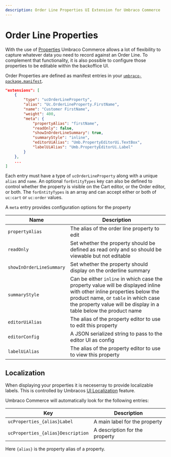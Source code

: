 ```yaml
---
description: Order Line Properties UI Extension for Umbraco Commerce
---
```


# Order Line Properties
With the use of [Properties](../properties.md) Umbraco Commerce allows a lot of flexibility to capture whatever data you need to record against an Order Line. To complement that functionality, it is also possible to configure those properties to be editable within the backoffice UI.

Order Properties are defined as manifest entries in your [`umbraco-package.manifest`](https://docs.umbraco.com/umbraco-cms/extending/package-manifest).

```json
"extensions": [
    {
        "type": "ucOrderLineProperty",
        "alias": "Uc.OrderLineProperty.FirstName",
        "name": "Customer FirstName",
        "weight": 400,
        "meta": {
            "propertyAlias": "firstName",
            "readOnly": false,
            "showInOrderLineSummary": true,
            "summaryStyle": "inline",
            "editorUiAlias": "Umb.PropertyEditorUi.TextBox",
            "labelUiAlias": "Umb.PropertyEditorUi.Label"
        }
    },
    ...
]
```

Each entry must have a type of `ucOrderLineProperty` along with a unique `alias` and `name`. An optional `forEntityTypes` key can also be defined to control whether the property is visible on the Cart editor, or the Order editor, or both. The `forEntityTypes` is an array and can accept either or both of `uc:cart` or `uc:order` values.

A `meta` entry provides configuration options for the property

| Name | Description |  
| -- | -- |
| `propertyAlias` | The alias of the order line property to edit |
| `readOnly` | Set whether the property should be defined as read only and so should be viewable but not editable |
| `showInOrderLineSummary` | Set whether the property should display on the orderline summary |
| `summaryStyle` | Can be either `inline` in which case the property value will be displayed inline with other inline properties below the product name, or `table` in which case the property value will be display in a table below the product name |
| `editorUiAlias` | The alias of the property editor to use to edit this property |
| `editorConfig` | A JSON serialized string to pass to the editor UI as config |
| `labelUiAlias` | The alias of the property editor to use to view this property |

## Localization

When displaying your properties it is neceserray to provide localizable labels. This is controlled by Umbracos [UI Localization](https://docs.umbraco.com/umbraco-cms/extending/language-files/ui-localization) feature.

Umbraco Commerce will automatically look for the following entries:

| Key |  Description |
| --- | --- | 
| `ucProperties_{alias}Label` | A main label for the property |
| `ucProperties_{alias}Description` | A description for the property |

Here `{alias}` is the property alias of a property.